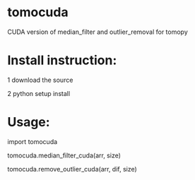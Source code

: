 # tomocuda

CUDA version of median_filter and outlier_removal for tomopy

# Install instruction:

1 download the source 

2 python setup install

# Usage:

import tomocuda

tomocuda.median_filter_cuda(arr, size)

tomocuda.remove_outlier_cuda(arr, dif, size)
